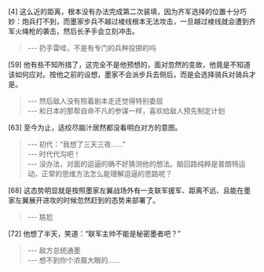 
[4] 这么近的距离，根本没有办法完成第二次装填，因为齐军选择的位置十分巧妙：炮兵打不到，而墨家步兵不越过棱线根本无法攻击，一旦越过棱线就会遭到齐军火绳枪的袭击，然后长矛手会立刻冲击。
>--- 扔手雷哇，不是有专门的兵种投掷的吗<br>

[59] 他有些不知所措了，这完全不是他预想的，面对忽然的变故，他竟是不知道该如何应对。按他之前的设想，墨家不会派步兵去侧后，而是会选择骑兵对骑兵才是。
>--- 然后敌人没有照着剧本走还觉得特别委屈<br>
>--- 和日本的那帮自命不凡的参谋一样，喜欢给敌人预先制定计划<br>

[63] 至今为止，适绞尽脑汁居然都没看明白对方的意图。
>--- 初代：“我想了三天三夜......”<br>
>--- 时代代沟吧！<br>
>--- 没办法，对面的逗逼的确不好猜测他的想法。脑回路纯粹是普朗特运动，正常的思维方法怎么能理解逗逼的思路呢？<br>

[68] 这态势明显就是按照墨家左翼战场外有一支联军援军、距离不远、且能在墨家左翼展开进攻的时候忽然赶到的态势来部署了。
>--- 尴尬<br>

[72] 他想了半天，笑道：“联军主帅不能是秘密墨者吧？”
>--- 敌方总统通墨<br>
>--- 想不到你个浓眉大眼的……<br>
